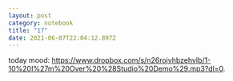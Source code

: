 ```yaml
---
layout: post
category: notebook
title: "17"
date: 2021-06-07T22:04:12.897Z
---
```

today mood: <https://www.dropbox.com/s/n26rojvhbzehvlb/1-10%20I%27m%20Over%20%28Studio%20Demo%29.mp3?dl=0>.